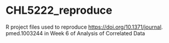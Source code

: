 # CHL5222_reproduce
R project files used to reproduce https://doi.org/10.1371/journal. pmed.1003244 in Week 6 of Analysis of Correlated Data
